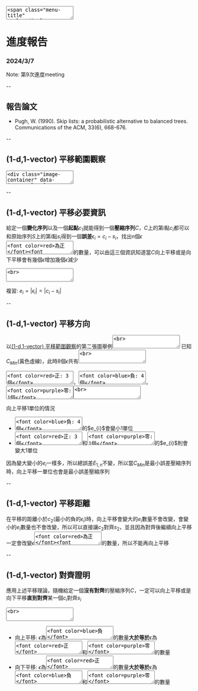<textarea>
<span class="menu-title" style="display: none">2024/3/7</span>
</textarea>

# 進度報告
### 2024/3/7

Note:
第9次進度meeting

--

## 報告論文
- Pugh, W. (1990). Skip lists: a probabilistic alternative to balanced trees. Communications of the ACM, 33(6), 668-676.

--

## (1-d,1-vector) 平移範圍觀察

<textarea>
<div class="image-container" data-image-urls='[
"https://gitlab.com/HelloWorldOvO/presentation-resource/-/raw/main/20240307/eight_points_cant_translation.png",
"https://gitlab.com/HelloWorldOvO/presentation-resource/-/raw/main/20240307/eight_points_can_translation.png"
]'>

<canvas class="image_canvas" height="520" width="1000"></canvas>
<button class="previous_button">&#9664;</button>
<button class="next_button">&#9654;</button>
</div>
</textarea>

--

## (1-d,1-vector) 平移必要資訊
給定一個**變化序列**以及一個**起點**$c_{1}$就能得到一個**壓縮序列**$C$，$C$上的第i點$c_{i}$都可以和原始序列$S$上的第i點$s_{i}$得到一個**誤差**$\epsilon_{i}=c_{i}-s_{i}$，找出n個$\epsilon$<textarea><font color=red>為正</font><font color=blue>為負</font><font color=purple>為零</font></textarea>的數量，可以由這三個資訊知道當$C$向上平移或是向下平移會有幾個$\epsilon$增加幾個$\epsilon$減少
<textarea><br></textarea>
複習: $e_{i}=\lvert \epsilon_{i}\rvert=\lvert c_{i}-s_{i}\rvert$

--

## (1-d,1-vector) 平移方向

以[(1-d,1-vector) 平移範圍觀察](#/9/1)的第二張圖舉例<textarea><br></textarea>
已知$C_{Min}$(黃色虛線)，此時8個$\epsilon$共有<textarea><br></textarea>
<textarea><font color=red>正: 3個</font></textarea>，<textarea><font color=blue>負: 4個</font></textarea>，<textarea><font color=purple>零: 1個</font></textarea><textarea><br></textarea>
向上平移1單位的情況
+ <textarea><font color=blue>負: 4個</font></textarea>的$e_{i}$會變小1單位
+ <textarea><font color=red>正: 3個</font></textarea>和<textarea><font color=purple>零: 1個</font></textarea>的$e_{i}$則會變大1單位

因為變大變小的$e_{i}$一樣多，所以總誤差$E_{1,n}$不變，所以當$C_{Min}$是最小誤差壓縮序列時，向上平移一單位也會是最小誤差壓縮序列

--

## (1-d,1-vector) 平移距離
在平移的距離小於$c_{2}$(最小的負的$\epsilon_{i}$)時，向上平移會變大的$e_{i}$數量不會改變，會變小的$e_{i}$數量也不會改變，所以可以直接讓$c_{2}$對齊$s_{2}$，並且因為對齊後繼續向上平移一定會改變$\epsilon$<textarea><font color=red>為正</font><font color=blue>為負</font></textarea>的數量，所以不能再向上平移

--

## (1-d,1-vector) 對齊證明
應用上述平移理論，隨機給定一個**沒有對齊**的壓縮序列$C$，一定可以向上平移或是向下平移**直到對齊**某一個$c_{i}$對齊$s_{i}$
<textarea><br></textarea>
+ 向上平移: $\epsilon$為<textarea><font color=blue>負</font></textarea>的數量**大於等於**$\epsilon$為<textarea><font color=red>正</font></textarea>和<textarea><font color=purple>零</font></textarea>的數量
+ 向下平移: $\epsilon$為<textarea><font color=red>正</font></textarea>的數量**大於等於**$\epsilon$為<textarea><font color=blue>負</font></textarea>和<textarea><font color=purple>零</font></textarea>的數量
